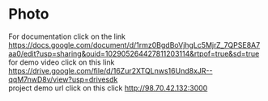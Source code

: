 # Photo
For documentation click on the link https://docs.google.com/document/d/1rmz0BgdBoVjhgLc5MjrZ_7QPSE8A7aa0/edit?usp=sharing&ouid=102905264427811203114&rtpof=true&sd=true <br>
for demo video click on this link https://drive.google.com/file/d/16Zur2XTQLnws16Und8xJR--qqM7nwD8v/view?usp=drivesdk <br>
project demo url click on this click http://98.70.42.132:3000 
